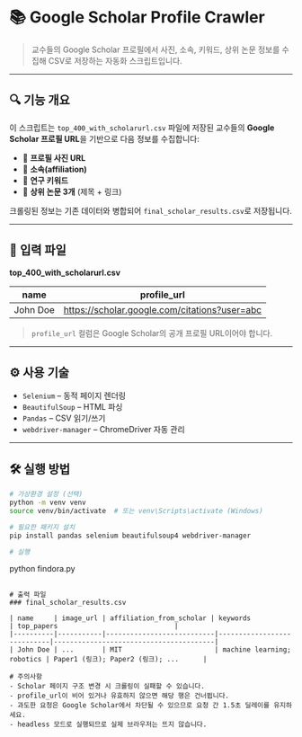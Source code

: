 # 📚 Google Scholar Profile Crawler

> 교수들의 Google Scholar 프로필에서 사진, 소속, 키워드, 상위 논문 정보를 수집해 CSV로 저장하는 자동화 스크립트입니다.

---

## 🔍 기능 개요

이 스크립트는 `top_400_with_scholarurl.csv` 파일에 저장된 교수들의 **Google Scholar 프로필 URL**을 기반으로 다음 정보를 수집합니다:

- 📸 **프로필 사진 URL**
- 🏫 **소속(affiliation)**
- 🔖 **연구 키워드**
- 📄 **상위 논문 3개** (제목 + 링크)

크롤링된 정보는 기존 데이터와 병합되어 `final_scholar_results.csv`로 저장됩니다.

---

## 📁 입력 파일

**top_400_with_scholarurl.csv**

| name       | profile_url                         |
|------------|--------------------------------------|
| John Doe   | https://scholar.google.com/citations?user=abc |

> `profile_url` 컬럼은 Google Scholar의 공개 프로필 URL이어야 합니다.

---

## ⚙️ 사용 기술

- `Selenium` – 동적 페이지 렌더링
- `BeautifulSoup` – HTML 파싱
- `Pandas` – CSV 읽기/쓰기
- `webdriver-manager` – ChromeDriver 자동 관리

---

## 🛠️ 실행 방법

```bash
# 가상환경 설정 (선택)
python -m venv venv
source venv/bin/activate  # 또는 venv\Scripts\activate (Windows)

# 필요한 패키지 설치
pip install pandas selenium beautifulsoup4 webdriver-manager

# 실행
```
python findora.py
```

# 출력 파일
### final_scholar_results.csv

| name     | image_url | affiliation_from_scholar | keywords                   | top_papers                             |
|----------|-----------|---------------------------|----------------------------|----------------------------------------|
| John Doe | ...       | MIT                       | machine learning; robotics | Paper1 (링크); Paper2 (링크); ...      |

# 주의사항
- Scholar 페이지 구조 변경 시 크롤링이 실패할 수 있습니다.
- profile_url이 비어 있거나 유효하지 않으면 해당 행은 건너뜁니다.
- 과도한 요청은 Google Scholar에서 차단될 수 있으므로 요청 간 1.5초 딜레이를 유지하세요.
- headless 모드로 실행되므로 실제 브라우저는 뜨지 않습니다.